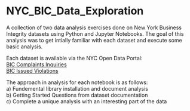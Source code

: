 # NYC_BIC_Data_Exploration

A collection of two data analysis exercises done on New York Business Integrity datasets using Python and Jupyter Notebooks. The goal of this analysis was to get intially familiar with each dataset and execute some basic analysis.

Each dataset is available via the NYC Open Data Portal: 
<br>
<a href="https://data.cityofnewyork.us/Business/BIC-Complaints-Inquiries/p2d7-vcsb">BIC Complaints Inquiries</a>
  <br>
<a href="https://data.cityofnewyork.us/Business/BIC-Issued-Violations/upii-frjc">BIC Issued Violations</a>

The approach in analysis for each notebook is as follows: 
 <br>
  a) Fundemental library installation and document analysis
  <br>
  b) Getting Started Questions from dataset documentation
    <br>
  c) Complete a unique analysis with an interesting part of the data 
  
 
